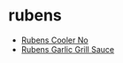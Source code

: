 # rubens

 * [Rubens Cooler No](index/r/rubens-cooler-no-2-366736.json)
 * [Rubens Garlic Grill Sauce](index/r/rubens-garlic-grill-sauce.json)
